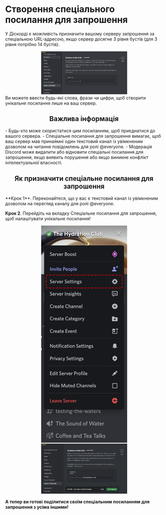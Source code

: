 # Створення спеціального посилання для запрошення
  У Діскорді є можливість призначити вашому серверу запрошення за спеціальною URL-адресою, якщо сервер досягне 3 рівня бустів (для 3 рівня потрібно 14 бустів).
  <div style="text-align: center;"> <img src="../../assets/Custom_invite/Custom-Invite-Link.png" alt="Налаштування спеціального посилання" width="275"/> </div>
Ви можете ввести будь-які слова, фрази чи цифри, щоб створити унікальне посилання лише на ваш сервер.
<h2 style="text-align: center;">Важлива інформація</h4>
- Будь-хто може скористатися цим посиланням, щоб приєднатися до вашого сервера.
- Спеціальне посилання для запрошення вимагає, щоб ваш сервер мав принаймні один текстовий канал із увімкненим дозволом на читання повідомлень для ролі @everyone.
- Модерація Discord може видалити або відновити спеціальні посилання для запрошення, якщо виявить порушення або якщо виникне конфлікт інтелектуальної власності.

<h2 style="text-align: center;">Як призначити спеціальне посилання для запрошення</h4>
**Крок 1**. Переконайтеся, що у вас є текстовий канал із увімкненим дозволом на перегляд каналу для ролі @everyone.

**Крок 2**. Перейдіть на вкладку Спеціальне посилання для запрошення, щоб налаштувати унікальне посилання!
<div style="text-align: center;"> <img src="../../assets/Custom_invite/final-custom-invite-link-server-settings-option.png" alt="Налаштування спеціального полсилання" width="275"/> </div>
<div style="text-align: center;"> <img src="../../assets/Custom_invite/custom-invite-link-example-base.png" alt="Приклад спеціального посилання" width="275"/> </div>

**А тепер ви готові поділитися своїм спеціальним посиланням для запрошення з усіма іншими!**

